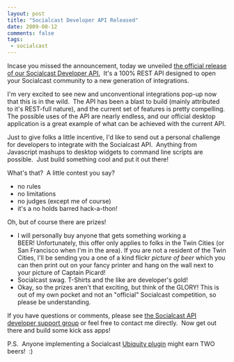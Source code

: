 ```yaml
---
layout: post
title: "Socialcast Developer API Released"
date: 2009-08-12
comments: false
tags:
 - socialcast
---
```


[](http://www.flickr.com/photos/wireframe/3816583420/)


Incase you missed the announcement, today we unveiled [the official release of our Socialcast Developer API.](http://blog.socialcast.com/socialcast-announces-official-release-of-developer-api/)  It's a 100% REST API designed to open your Socialcast community to a new generation of integrations.


I'm very excited to see new and unconventional integrations pop-up now that this is in the wild.  The API has been a blast to build (mainly attributed to it's REST-full nature), and the current set of features is pretty compelling.  The possible uses of the API are nearly endless, and our official desktop application is a great example of what can be achieved with the current API.


Just to give folks a little incentive, I'd like to send out a personal challenge for developers to integrate with the Socialcast API.  Anything from Javascript mashups to desktop widgets to command line scripts are possible.  Just build something cool and put it out there! 


What's that?  A little contest you say?

  - no rules
  - no limitations
  - no judges (except me of course) 
  - it's a no holds barred hack-a-thon!


Oh, but of course there are prizes!

  - I will personally buy anyone that gets something working a BEER! Unfortunately, this offer only applies to folks in the Twin Cities (or San Francisco when I'm in the area). If you are not a resident of the Twin Cities, I'll be sending you a one of a kind flickr *picture of beer* which you can then print out on your fancy printer and hang on the wall next to your picture of Captain Picard!
  - Socialcast swag. T-Shirts and the like are developer's gold!
  - Okay, so the prizes aren't that exciting, but think of the GLORY! This is out of my own pocket and not an "official" Socialcast competition, so please be understanding.

If you have questions or comments, please see [the Socialcast API developer support group](http://getsatisfaction.com/socialcast/products/socialcast_socialcast_developer_api) or feel free to contact me directly.  Now get out there and build some kick ass apps!


P.S.  Anyone implementing a Socialcast [Ubiquity plugin](http://ubiquity.mozilla.com/) might earn TWO beers!  :)
